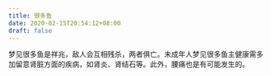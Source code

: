 ```yaml
---
title: 很多鱼
date: 2020-02-15T20:54:12+08:00
draft: false
---
```


梦见很多鱼是祥兆，敌人会互相残杀，两者俱亡。未成年人梦见很多鱼主健康需多加留意肾脏方面的疾病，如肾炎、肾结石等。此外，腰痛也是有可能发生的。